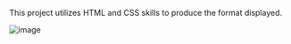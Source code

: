 This project utilizes HTML and CSS skills to produce the format displayed. 

![image](https://user-images.githubusercontent.com/38441099/48373326-bdd63500-e67e-11e8-94ee-5855b1a1c622.png)
